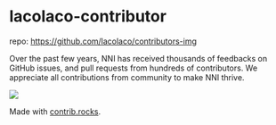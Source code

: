 # lacolaco-contributor
repo: https://github.com/lacolaco/contributors-img
<p>
Over the past few years, NNI has received thousands of feedbacks on GitHub issues, and pull requests from hundreds of contributors. We appreciate all contributions from community to make NNI thrive.
</p>
<a href="https://github.com/microsoft/nni/graphs/contributors">
  <img src="https://contrib.rocks/image?repo=microsoft/nni&columns=18&max=240" />
</a>

Made with [contrib.rocks](https://contrib.rocks).
